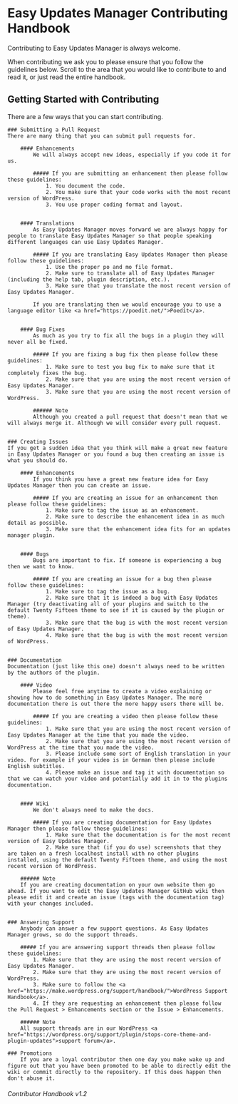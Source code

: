 # Easy Updates Manager Contributing Handbook
Contributing to Easy Updates Manager is always welcome.

When contributing we ask you to please ensure that you follow the guidelines below. Scroll to the area that you would like to contribute to and read it, or just read the entire handbook.

## Getting Started with Contributing
There are a few ways that you can start contributing.


	### Submitting a Pull Request
	There are many thing that you can submit pull requests for.

		#### Enhancements
			We will always accept new ideas, especially if you code it for us.

			##### If you are submitting an enhancement then please follow these guidelines:
				1. You document the code. 
				2. You make sure that your code works with the most recent version of WordPress.
				3. You use proper coding format and layout.


		#### Translations
			As Easy Updates Manager moves forward we are always happy for people to translate Easy Updates Manager so that people speaking different languages can use Easy Updates Manager.

			##### If you are translating Easy Updates Manager then please follow these guidelines:
				1. Use the proper po and mo file format.
				2. Make sure to translate all of Easy Updates Manager (including the help tab, plugin description, etc.).
				3. Make sure that you translate the most recent version of Easy Updates Manager.

			If you are translating then we would encourage you to use a language editor like <a href="https://poedit.net/">Poedit</a>.


		#### Bug Fixes
			As much as you try to fix all the bugs in a plugin they will never all be fixed.

			##### If you are fixing a bug fix then please follow these guidelines:
				1. Make sure to test you bug fix to make sure that it completely fixes the bug.
				2. Make sure that you are using the most recent version of Easy Updates Manager.
				3. Make sure that you are using the most recent version of WordPress.

			###### Note
			Although you created a pull request that doesn't mean that we will always merge it. Although we will consider every pull request.


	### Creating Issues
	If you get a sudden idea that you think will make a great new feature in Easy Updates Manager or you found a bug then creating an issue is what you should do.

		#### Enhancements
			If you think you have a great new feature idea for Easy Updates Manager then you can create an issue.

			##### If you are creating an issue for an enhancement then please follow these guidelines:
				1. Make sure to tag the issue as an enhancement.
				2. Make sure to describe the enhancement idea in as much detail as possible.
				3. Make sure that the enhancement idea fits for an updates manager plugin.


		#### Bugs
			Bugs are important to fix. If someone is experiencing a bug then we want to know.

			##### If you are creating an issue for a bug then please follow these guidelines:
				1. Make sure to tag the issue as a bug.
				2. Make sure that it is indeed a bug with Easy Updates Manager (try deactivating all of your plugins and switch to the default Twenty Fifteen theme to see if it is caused by the plugin or theme).
				3. Make sure that the bug is with the most recent version of Easy Updates Manager.
				4. Make sure that the bug is with the most recent version of WordPress.


	### Documentation
	Documentation (just like this one) doesn't always need to be written by the authors of the plugin.

		#### Video
			Please feel free anytime to create a video explaining or showing how to do something in Easy Updates Manager. The more documentation there is out there the more happy users there will be.

			##### If you are creating a video then please follow these guidelines:
				1. Make sure that you are using the most recent version of Easy Updates Manager at the time that you made the video.
				2. Make sure that you are using the most recent version of WordPress at the time that you made the video.
				3. Please include some sort of English translation in your video. For example if your video is in German then please include English subtitles.
				4. Please make an issue and tag it with documentation so that we can watch your video and potentially add it in to the plugins documentation.


		#### Wiki
			We don't always need to make the docs.

			##### If you are creating documentation for Easy Updates Manager then please follow these guidelines:
				1. Make sure that the documentation is for the most recent version of Easy Updates Manager.
				2. Make sure that (if you do use) screenshots that they are taken on a fresh localhost install with no other plugins installed, using the default Twenty Fifteen theme, and using the most recent version of WordPress.

		###### Note
		If you are creating documentation on your own website then go ahead. If you want to edit the Easy Updates Manager GitHub wiki then please edit it and create an issue (tags with the documentation tag) with your changes included.


	### Answering Support
		Anybody can answer a few support questions. As Easy Updates Manager grows, so do the support threads.

		##### If you are answering support threads then please follow these guidelines:
			1. Make sure that they are using the most recent version of Easy Updates Manager.
			2. Make sure that they are using the most recent version of WordPress.
			3. Make sure to follow the <a href="https://make.wordpress.org/support/handbook/">WordPress Support Handbook</a>.
			4. If they are requesting an enhancement then please follow the Pull Request > Enhancements section or the Issue > Enhancements.

		###### Note
		All support threads are in our WordPress <a href="https://wordpress.org/support/plugin/stops-core-theme-and-plugin-updates">support forum</a>.

	### Promotions
		If you are a loyal contributor then one day you make wake up and figure out that you have been promoted to be able to directly edit the wiki or commit directly to the repository. If this does happen then don't abuse it.

###### Contributor Handbook v1.2